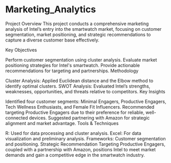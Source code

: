 # Marketing_Analytics
Project Overview
This project conducts a comprehensive marketing analysis of Intel’s entry into the smartwatch market, focusing on customer segmentation, market positioning, and strategic recommendations to capture a diverse customer base effectively.

Key Objectives

Perform customer segmentation using cluster analysis.
Evaluate market positioning strategies for Intel's smartwatch.
Provide actionable recommendations for targeting and partnerships.
Methodology

Cluster Analysis: Applied Euclidean distance and the Elbow method to identify optimal clusters.
SWOT Analysis: Evaluated Intel’s strengths, weaknesses, opportunities, and threats relative to competitors.
Key Insights

Identified four customer segments: Minimal Engagers, Productive Engagers, Tech Wellness Enthusiasts, and Female Fit Influencers.
Recommended targeting Productive Engagers due to their preference for reliable, well-connected devices.
Suggested partnering with Amazon for strategic alignment and market advantage.
Tools & Techniques

R: Used for data processing and cluster analysis.
Excel: For data visualization and preliminary analysis.
Frameworks: Customer segmentation and positioning.
Strategic Recommendation
Targeting Productive Engagers, coupled with a partnership with Amazon, positions Intel to meet market demands and gain a competitive edge in the smartwatch industry.
